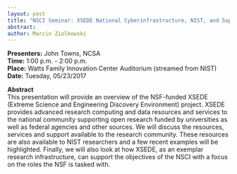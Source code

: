 ```yaml
---
layout: post
title: "NSCI Seminar: XSEDE National Cyberinfrastructure, NIST, and Supporting NCSI Objectives" 
abstract: 
author: Marcin Ziolkowski
---
```


**Presenters:** John Towns, NCSA   
**Time:** 1:00 p.m. - 2:00 p.m.    
**Place:** Watts Family Innovation Center Auditorium (streamed from NIST)  
**Date:** Tuesday, 05/23/2017   

**Abstract**   
This presentation will provide an overview of the NSF-funded XSEDE  (Extreme Science and Engineering Discovery Environment) project. XSEDE provides advanced research computing and data resources and services to the national community supporting open research funded by universities as well as federal agencies and other sources.  We will discuss the resources, services and support available to the research community. These resources are also available to NIST researchers and a few recent examples will be highlighted.  Finally, we will  also look at how XSEDE, as an exemplar research infrastructure, can support the objectives of the NSCI with a focus on the roles the NSF is tasked with. 
